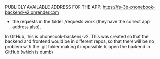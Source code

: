 PUBLICLY AVAILABLE ADDRESS FOR THE APP:
https://fs-3b-phonebook-backend-v2.onrender.com

- the requests in the folder /requests work (they have the correct app address also).

In GitHub, this is phonebook-backend-v2. This was created so that the backend and frontend would be in different repos, so that there will be no problem with the .git folder making it impossible to open the backend in GitHub (which is dumb)
